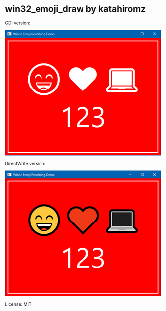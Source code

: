 # win32_emoji_draw by katahiromz

GDI version:

![GDI version](img/gdi_ver.png)

DirectWrite version:

![DirectWrite version](img/dwrite_ver.png)

License: MIT
